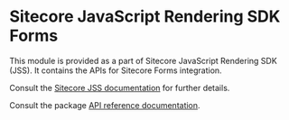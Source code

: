 # Sitecore JavaScript Rendering SDK Forms

This module is provided as a part of Sitecore JavaScript Rendering SDK (JSS). It contains the APIs for Sitecore Forms integration.

Consult the [Sitecore JSS documentation](https://jss.sitecore.com) for further details.

Consult the package [API reference documentation](/ref-docs/sitecore-jss-forms/).
